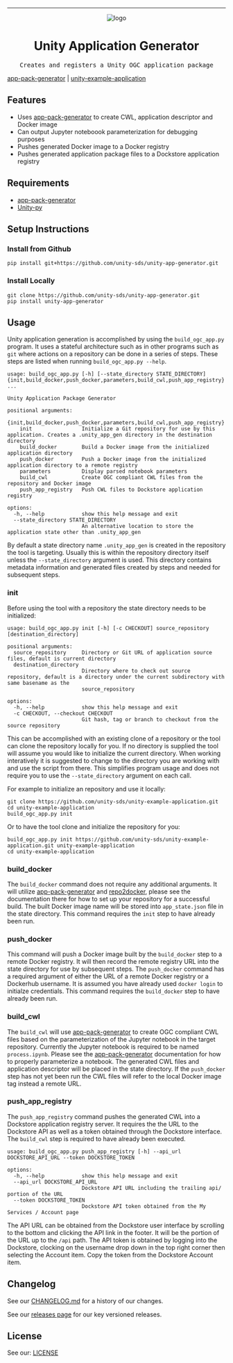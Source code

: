 <!-- Header block for project -->
<hr>

<div align="center">

![logo](https://user-images.githubusercontent.com/3129134/163255685-857aa780-880f-4c09-b08c-4b53bf4af54d.png)

<h1 align="center">Unity Application Generator</h1>
<!-- ☝️ Replace with your repo name ☝️ -->

</div>

<pre align="center">Creates and registers a Unity OGC application package</pre>

<!-- Header block for project -->

[app-pack-generator](https://github.com/unity-sds/app-pack-generator) | [unity-example-application](https://github.com/unity-sds/unity-example-application)

## Features

* Uses [app-pack-generator](https://github.com/unity-sds/app-pack-generator) to create CWL, application descriptor and Docker image
* Can output Jupyter noteboook parameterization for debugging purposes
* Pushes generated Docker image to a Docker registry
* Pushes generated application package files to a Dockstore application registry


## Requirements

* [app-pack-generator](https://github.com/unity-sds/app-pack-generator)
* [Unity-py](https://pypi.org/project/unity-sds-client/)

## Setup Instructions

### Install from Github

```
pip install git+https://github.com/unity-sds/unity-app-generator.git 
```

### Install Locally

```
git clone https://github.com/unity-sds/unity-app-generator.git
pip install unity-app-generator
```

## Usage

Unity application generation is accomplished by using the `build_ogc_app.py` program. It uses a stateful architecture such as in other programs such as ``git`` where actions on a repository can be done in a series of steps. These steps are listed when running `build_ogc_app.py --help`.

```
usage: build_ogc_app.py [-h] [--state_directory STATE_DIRECTORY] {init,build_docker,push_docker,parameters,build_cwl,push_app_registry} ...

Unity Application Package Generator

positional arguments:
  {init,build_docker,push_docker,parameters,build_cwl,push_app_registry}
    init                Initialize a Git repository for use by this application. Creates a .unity_app_gen directory in the destination directory
    build_docker        Build a Docker image from the initialized application directory
    push_docker         Push a Docker image from the initialized application directory to a remote registry
    parameters          Display parsed notebook parameters
    build_cwl           Create OGC compliant CWL files from the repository and Docker image
    push_app_registry   Push CWL files to Dockstore application registry

options:
  -h, --help            show this help message and exit
  --state_directory STATE_DIRECTORY
                        An alternative location to store the application state other than .unity_app_gen
```

By default a state directory name `.unity_app_gen` is created in the repository the tool is targeting. Usually this is within the repository directory itself unless the `--state_directory` argument is used. This directory contains metadata information and generated files created by steps and needed for subsequent steps.

### init

Before using the tool with a repository the state directory needs to be initialized:

```
usage: build_ogc_app.py init [-h] [-c CHECKOUT] source_repository [destination_directory]

positional arguments:
  source_repository     Directory or Git URL of application source files, default is current directory
  destination_directory
                        Directory where to check out source repository, default is a directory under the current subdirectory with same basename as the
                        source_repository

options:
  -h, --help            show this help message and exit
  -c CHECKOUT, --checkout CHECKOUT
                        Git hash, tag or branch to checkout from the source repository
```

This can be accomplished with an existing clone of a repository or the tool can clone the repository locally for you. If no directory is supplied the tool will assume you would like to initialize the current directory. When working interatively it is suggested to change to the directory you are working with and use the script from there. This simplifies program usage and does not require you to use the `--state_directory` argument on each call. 

For example to initialize an repository and use it locally:

```
git clone https://github.com/unity-sds/unity-example-application.git
cd unity-example-application
build_ogc_app.py init
```

Or to have the tool clone and initialize the repository for you:

```
build_ogc_app.py init https://github.com/unity-sds/unity-example-application.git unity-example-application
cd unity-example-application
```

### build_docker

The `build_docker` command does not require any additional arguments. It will utilize [app-pack-generator](https://github.com/unity-sds/app-pack-generator) and [repo2docker](https://github.com/jupyterhub/repo2docker), please see the documentation there for how to set up your repository for a successful build. The built Docker image name will be stored into `app_state.json` file in the state directory. This command requires the `init` step to have already been run.

### push_docker

This command will push a Docker image built by the `build_docker` step to a remote Docker registry. It will then record the remote registry URL into the state directory for use by subsequent steps. The `push_docker` command has a required argument of either the URL of a remote Docker registry or a Dockerhub username. It is assumed you have already used `docker login` to initialze credentials. This command requires the `build_docker` step to have already been run.

### build_cwl

The `build_cwl` will use [app-pack-generator](https://github.com/unity-sds/app-pack-generator) to create OGC compliant CWL files based on the parameterization of the Jupyter notebook in the target repository. Currently the Jupyter notebook is required to be named `process.ipynb`. Please see the [app-pack-generator](https://github.com/unity-sds/app-pack-generator) documentation for how to properly parameterize a notebook. The generated CWL files and application descriptor will be placed in the state directory. If the `push_docker ` step has not yet been run the CWL files will refer to the local Docker image tag instead a remote URL.

### push_app_registry

The `push_app_registry` command pushes the generated CWL into a Dockstore application registry server. It requires the the URL to the Dockstore API as well as a token obtained through the Dockstore interface. The `build_cwl` step is required to have already been executed.

```
usage: build_ogc_app.py push_app_registry [-h] --api_url DOCKSTORE_API_URL --token DOCKSTORE_TOKEN

options:
  -h, --help            show this help message and exit
  --api_url DOCKSTORE_API_URL
                        Dockstore API URL including the trailing api/ portion of the URL
  --token DOCKSTORE_TOKEN
                        Dockstore API token obtained from the My Services / Account page
```

The API URL can be obtained from the Dockstore user interface by scrolling to the bottom and clicking the API link in the footer. It will be the portion of the URL up to the `/api` path. The API token is obtained by logging into the Dockstore, clocking on the username drop down in the top right corner then selecting the Account item. Copy the token from the Dockstore Account item.

## Changelog

See our [CHANGELOG.md](CHANGELOG.md) for a history of our changes.

See our [releases page](https://github.com/unity-sds/unity-app-generator/releases) for our key versioned releases.

## License

See our: [LICENSE](LICENSE.txt)
